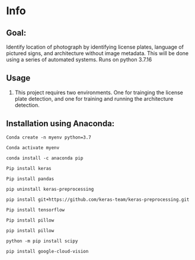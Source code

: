 # Info
## Goal:
Identify location of photograph by identifying license plates, language of pictured signs, and architecture without image metadata. This will be done using a series of automated systems.
Runs on python 3.7.16
## Usage
1. This project requires two environments. One for trainging the license plate detection, and one for training and running the architecture detection. 
## Installation using Anaconda:
```
Conda create -n myenv python=3.7 

Conda activate myenv

conda install -c anaconda pip

Pip install keras

Pip install pandas

pip uninstall keras-preprocessing

pip install git+https://github.com/keras-team/keras-preprocessing.git

Pip install tensorflow

Pip install pillow

pip install pillow

python -m pip install scipy

pip install google-cloud-vision

```
